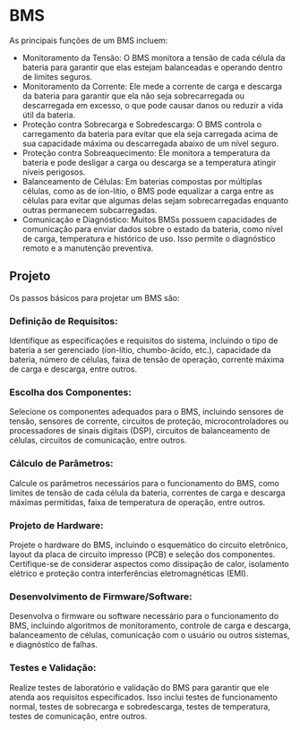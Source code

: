 # BMS 

As principais funções de um BMS incluem:

- Monitoramento da Tensão: O BMS monitora a tensão de cada célula da bateria para garantir que elas estejam balanceadas e operando dentro de limites seguros.
- Monitoramento da Corrente: Ele mede a corrente de carga e descarga da bateria para garantir que ela não seja sobrecarregada ou descarregada em excesso, o que pode causar danos ou reduzir a vida útil da bateria.
- Proteção contra Sobrecarga e Sobredescarga: O BMS controla o carregamento da bateria para evitar que ela seja carregada acima de sua capacidade máxima ou descarregada abaixo de um nível seguro.
- Proteção contra Sobreaquecimento: Ele monitora a temperatura da bateria e pode desligar a carga ou descarga se a temperatura atingir níveis perigosos.
- Balanceamento de Células: Em baterias compostas por múltiplas células, como as de íon-lítio, o BMS pode equalizar a carga entre as células para evitar que algumas delas sejam sobrecarregadas enquanto outras permanecem subcarregadas.
- Comunicação e Diagnóstico: Muitos BMSs possuem capacidades de comunicação para enviar dados sobre o estado da bateria, como nível de carga, temperatura e histórico de uso. Isso permite o diagnóstico remoto e a manutenção preventiva.

## Projeto

Os passos básicos para projetar um BMS são:

### Definição de Requisitos:
Identifique as especificações e requisitos do sistema, incluindo o tipo de bateria a ser gerenciado (íon-lítio, chumbo-ácido, etc.), capacidade da bateria, número de células, faixa de tensão de operação, corrente máxima de carga e descarga, entre outros.
### Escolha dos Componentes:
Selecione os componentes adequados para o BMS, incluindo sensores de tensão, sensores de corrente, circuitos de proteção, microcontroladores ou processadores de sinais digitais (DSP), circuitos de balanceamento de células, circuitos de comunicação, entre outros.
### Cálculo de Parâmetros:
Calcule os parâmetros necessários para o funcionamento do BMS, como limites de tensão de cada célula da bateria, correntes de carga e descarga máximas permitidas, faixa de temperatura de operação, entre outros.
### Projeto de Hardware:
Projete o hardware do BMS, incluindo o esquemático do circuito eletrônico, layout da placa de circuito impresso (PCB) e seleção dos componentes. Certifique-se de considerar aspectos como dissipação de calor, isolamento elétrico e proteção contra interferências eletromagnéticas (EMI).
### Desenvolvimento de Firmware/Software:
Desenvolva o firmware ou software necessário para o funcionamento do BMS, incluindo algoritmos de monitoramento, controle de carga e descarga, balanceamento de células, comunicação com o usuário ou outros sistemas, e diagnóstico de falhas.
### Testes e Validação:
Realize testes de laboratório e validação do BMS para garantir que ele atenda aos requisitos especificados. Isso inclui testes de funcionamento normal, testes de sobrecarga e sobredescarga, testes de temperatura, testes de comunicação, entre outros.

